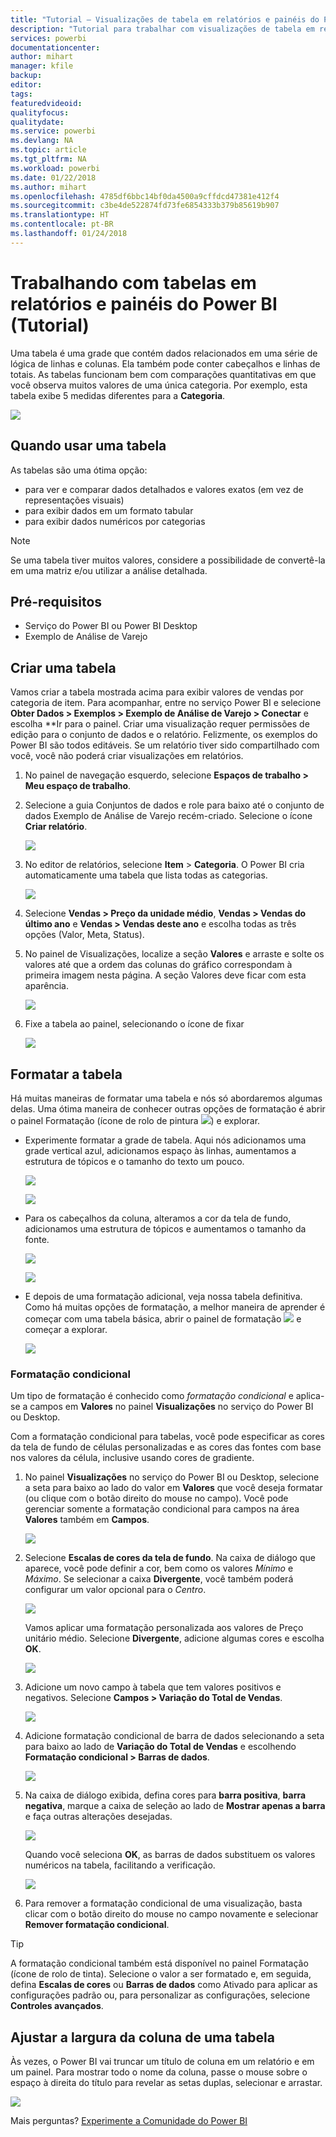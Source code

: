 ```yaml
---
title: "Tutorial – Visualizações de tabela em relatórios e painéis do Power BI (Tutorial)"
description: "Tutorial para trabalhar com visualizações de tabela em relatórios e painéis do Power BI, incluindo como redimensionar larguras de coluna."
services: powerbi
documentationcenter: 
author: mihart
manager: kfile
backup: 
editor: 
tags: 
featuredvideoid: 
qualityfocus: 
qualitydate: 
ms.service: powerbi
ms.devlang: NA
ms.topic: article
ms.tgt_pltfrm: NA
ms.workload: powerbi
ms.date: 01/22/2018
ms.author: mihart
ms.openlocfilehash: 4785df6bbc14bf0da4500a9cffdcd47381e412f4
ms.sourcegitcommit: c3be4de522874fd73fe6854333b379b85619b907
ms.translationtype: HT
ms.contentlocale: pt-BR
ms.lasthandoff: 01/24/2018
---
```

# <a name="working-with-tables-in-power-bi-reports-and-dashboards-tutorial"></a>Trabalhando com tabelas em relatórios e painéis do Power BI (Tutorial)
Uma tabela é uma grade que contém dados relacionados em uma série de lógica de linhas e colunas. Ela também pode conter cabeçalhos e linhas de totais. As tabelas funcionam bem com comparações quantitativas em que você observa muitos valores de uma única categoria. Por exemplo, esta tabela exibe 5 medidas diferentes para a **Categoria**.

![](media/power-bi-visualization-tables/table.png)

## <a name="when-to-use-a-table"></a>Quando usar uma tabela
As tabelas são uma ótima opção:

* para ver e comparar dados detalhados e valores exatos (em vez de representações visuais)
* para exibir dados em um formato tabular
* para exibir dados numéricos por categorias   

> [!NOTE]
> Se uma tabela tiver muitos valores, considere a possibilidade de convertê-la em uma matriz e/ou utilizar a análise detalhada.
> 
> 
## <a name="prerequisites"></a>Pré-requisitos
 - Serviço do Power BI ou Power BI Desktop
 - Exemplo de Análise de Varejo


## <a name="create-a-table"></a>Criar uma tabela
Vamos criar a tabela mostrada acima para exibir valores de vendas por categoria de item. Para acompanhar, entre no serviço Power BI e selecione **Obter Dados \> Exemplos \> Exemplo de Análise de Varejo > Conectar** e escolha **Ir para o painel. Criar uma visualização requer permissões de edição para o conjunto de dados e o relatório. Felizmente, os exemplos do Power BI são todos editáveis. Se um relatório tiver sido compartilhado com você, você não poderá criar visualizações em relatórios.

1. No painel de navegação esquerdo, selecione **Espaços de trabalho > Meu espaço de trabalho**.    
2. Selecione a guia Conjuntos de dados e role para baixo até o conjunto de dados Exemplo de Análise de Varejo recém-criado.  Selecione o ícone **Criar relatório**.
   
    ![](media/power-bi-visualization-tables/power-bi-create-report.png)
2. No editor de relatórios, selecione **Item** > **Categoria**.  O Power BI cria automaticamente uma tabela que lista todas as categorias.
   
    ![](media/power-bi-visualization-tables/power-bi-table1.png)
3. Selecione **Vendas > Preço da unidade médio**, **Vendas > Vendas do último ano** e **Vendas > Vendas deste ano** e escolha todas as três opções (Valor, Meta, Status).   
4. No painel de Visualizações, localize a seção **Valores** e arraste e solte os valores até que a ordem das colunas do gráfico correspondam à primeira imagem nesta página.  A seção Valores deve ficar com esta aparência.
   
    ![](media/power-bi-visualization-tables/power-bi-table2.png)
5. Fixe a tabela ao painel, selecionando o ícone de fixar  
   
     ![](media/power-bi-visualization-tables/pbi_pintile.png)

## <a name="format-the-table"></a>Formatar a tabela
Há muitas maneiras de formatar uma tabela e nós só abordaremos algumas delas. Uma ótima maneira de conhecer outras opções de formatação é abrir o painel Formatação (ícone de rolo de pintura ![](media/power-bi-visualization-tables/power-bi-format.png)) e explorar.

* Experimente formatar a grade de tabela. Aqui nós adicionamos uma grade vertical azul, adicionamos espaço às linhas, aumentamos a estrutura de tópicos e o tamanho do texto um pouco.
  
    ![](media/power-bi-visualization-tables/power-bi-table-grid2-new.png)
  
    ![](media/power-bi-visualization-tables/power-bi-table-grid3.png)
* Para os cabeçalhos da coluna, alteramos a cor da tela de fundo, adicionamos uma estrutura de tópicos e aumentamos o tamanho da fonte. 
  
    ![](media/power-bi-visualization-tables/power-bi-table-column.png)
  
    ![](media/power-bi-visualization-tables/power-bi-table-column2.png)
* E depois de uma formatação adicional, veja nossa tabela definitiva. Como há muitas opções de formatação, a melhor maneira de aprender é começar com uma tabela básica, abrir o painel de formatação ![](media/power-bi-visualization-tables/power-bi-format.png) e começar a explorar. 
  
    ![](media/power-bi-visualization-tables/power-bi-table-format.png)

### <a name="conditional-formatting"></a>Formatação condicional
Um tipo de formatação é conhecido como *formatação condicional* e aplica-se a campos em **Valores** no painel **Visualizações** no serviço do Power BI ou Desktop. 

Com a formatação condicional para tabelas, você pode especificar as cores da tela de fundo de células personalizadas e as cores das fontes com base nos valores da célula, inclusive usando cores de gradiente. 

1. No painel **Visualizações** no serviço do Power BI ou Desktop, selecione a seta para baixo ao lado do valor em **Valores** que você deseja formatar (ou clique com o botão direito do mouse no campo). Você pode gerenciar somente a formatação condicional para campos na área **Valores** também em **Campos**.
   
    ![](media/power-bi-visualization-tables/power-bi-conditional-formatting-background.png)
2. Selecione **Escalas de cores da tela de fundo**. Na caixa de diálogo que aparece, você pode definir a cor, bem como os valores *Mínimo* e *Máximo*. Se selecionar a caixa **Divergente**, você também poderá configurar um valor opcional para o *Centro*.
   
    ![](media/power-bi-visualization-tables/power-bi-conditional-formatting-background2.png)
   
    Vamos aplicar uma formatação personalizada aos valores de Preço unitário médio. Selecione **Divergente**, adicione algumas cores e escolha **OK**. 
   
    ![](media/power-bi-visualization-tables/power-bi-conditional-formatting-data-background.png)
3. Adicione um novo campo à tabela que tem valores positivos e negativos.  Selecione **Campos > Variação do Total de Vendas**. 
   
    ![](media/power-bi-visualization-tables/power-bi-conditional-formatting2.png)
4. Adicione formatação condicional de barra de dados selecionando a seta para baixo ao lado de **Variação do Total de Vendas** e escolhendo **Formatação condicional > Barras de dados**.
   
    ![](media/power-bi-visualization-tables/power-bi-conditional-formatting-data-bars.png)
5. Na caixa de diálogo exibida, defina cores para **barra positiva**, **barra negativa**, marque a caixa de seleção ao lado de **Mostrar apenas a barra** e faça outras alterações desejadas.
   
    ![](media/power-bi-visualization-tables/power-bi-data-bars.png)
   
    Quando você seleciona **OK**, as barras de dados substituem os valores numéricos na tabela, facilitando a verificação.
   
    ![](media/power-bi-visualization-tables/power-bi-conditional-formatting-data-bars2.png)
6. Para remover a formatação condicional de uma visualização, basta clicar com o botão direito do mouse no campo novamente e selecionar **Remover formatação condicional**.

> [!TIP]
> A formatação condicional também está disponível no painel Formatação (ícone de rolo de tinta). Selecione o valor a ser formatado e, em seguida, defina **Escalas de cores** ou **Barras de dados** como Ativado para aplicar as configurações padrão ou, para personalizar as configurações, selecione **Controles avançados**.
> 
> 

## <a name="adjust-the-column-width-of-a-table"></a>Ajustar a largura da coluna de uma tabela
Às vezes, o Power BI vai truncar um título de coluna em um relatório e em um painel. Para mostrar todo o nome da coluna, passe o mouse sobre o espaço à direita do título para revelar as setas duplas, selecionar e arrastar.

![](media/power-bi-visualization-tables/resizetable.gif)

Mais perguntas? [Experimente a Comunidade do Power BI](http://community.powerbi.com/)

